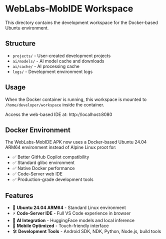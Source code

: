 # WebLabs-MobIDE Workspace

This directory contains the development workspace for the Docker-based Ubuntu environment.

## Structure

- `projects/` - User-created development projects
- `ai/models/` - AI model cache and downloads  
- `ai/cache/` - AI processing cache
- `logs/` - Development environment logs

## Usage

When the Docker container is running, this workspace is mounted to `/home/developer/workspace` inside the container.

Access the web-based IDE at: http://localhost:8080

## Docker Environment

The WebLabs-MobIDE APK now uses a Docker-based Ubuntu 24.04 ARM64 environment instead of Alpine Linux proot for:

- ✅ Better GitHub Copilot compatibility
- ✅ Standard glibc environment  
- ✅ Native Docker performance
- ✅ Code-Server web IDE
- ✅ Production-grade development tools

## Features

- 🐳 **Ubuntu 24.04 ARM64** - Standard Linux environment
- ⚡ **Code-Server IDE** - Full VS Code experience in browser
- 🤖 **AI Integration** - HuggingFace models and local inference
- 📱 **Mobile Optimized** - Touch-friendly interface
- 🛠️ **Development Tools** - Android SDK, NDK, Python, Node.js, build tools